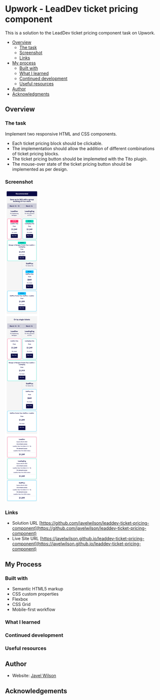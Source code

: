 # Upwork - LeadDev ticket pricing component

This is a solution to the LeadDev ticket pricing component task on Upwork.

- [Overview](#overview)
  - [The task](#the-task)
  - [Screenshot](#screenshot)
  - [Links](#links)
- [My process](#my-process)
  - [Built with](#built-with)
  - [What I learned](#what-i-learned)
  - [Continued development](#continued-development)
  - [Useful resources](#useful-resources)
- [Author](#author)
- [Acknowledgments](#acknowledgments)

## Overview

### The task

Implement two responsive HTML and CSS components.

- Each ticket pricing block should be clickable.
- The implementation should allow the addition of different combinations of ticket pricing blocks.
- The ticket pricing button should be implemeted with the Tito plugin.
- The mouse-over state of the ticket pricing button should be implemented as per design.

### Screenshot

![](screenshot.png)

### Links
- Solution URL [https://github.com/javelwilson/leaddev-ticket-pricing-component](https://github.com/javelwilson/leaddev-ticket-pricing-component)
- Live Site URL [https://javelwilson.github.io/leaddev-ticket-pricing-component](https://javelwilson.github.io/leaddev-ticket-pricing-component)

## My Process

### Built with
- Semantic HTML5 markup
- CSS custom properties
- Flexbox
- CSS Grid
- Mobile-first workflow

### What I learned

### Continued development

### Useful resources

## Author

- Website: [Javel Wilson](https://javelwilson.com)

## Acknowledgements

